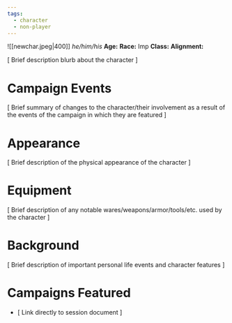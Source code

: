 ```yaml
---
tags:
  - character
  - non-player
---
```

![[newchar.jpeg|400]]
_he/him/his_
**Age:**
**Race:** Imp
**Class:**
**Alignment:**

\[ Brief description blurb about the character ]

# Campaign Events

\[ Brief summary of changes to the character/their involvement as a result of the events of the campaign in which they are featured ]

# Appearance

\[ Brief description of the physical appearance of the character ]

# Equipment

\[ Brief description of any notable wares/weapons/armor/tools/etc. used by the character ]

# Background

\[ Brief description of important personal life events and character features ]

# Campaigns Featured

- \[ Link directly to session document ]
